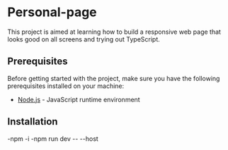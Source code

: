 # Personal-page
This project is aimed at learning how to build a responsive web page that looks good on all screens and trying out TypeScript.

## Prerequisites

Before getting started with the project, make sure you have the following prerequisites installed on your machine:

- [Node.js](https://nodejs.org) - JavaScript runtime environment

## Installation

-npm -i
-npm run dev -- --host 
